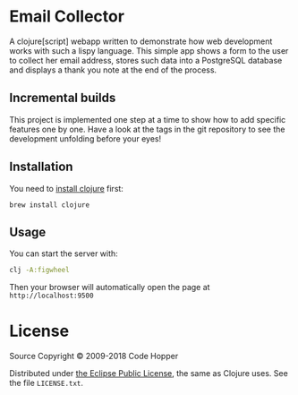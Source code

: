 # Email Collector

A clojure[script] webapp written to demonstrate how web development works with such a lispy language.
This simple app shows a form to the user to collect her email address, stores such data into a PostgreSQL
database and displays a thank you note at the end of the process.

## Incremental builds

This project is implemented one step at a time to show how to add specific features one by one.
Have a look at the tags in the git repository to see the development unfolding before your eyes!

## Installation

You need to [install clojure][install] first:

    brew install clojure

## Usage

You can start the server with:

```sh
clj -A:figwheel
```

Then your browser will automatically open the page at `http://localhost:9500`

# License

Source Copyright © 2009-2018 Code Hopper

Distributed under [the Eclipse Public License][epl], the same as Clojure
uses. See the file `LICENSE.txt`.


[epl]: https://www.eclipse.org/legal/epl-v10.html
[install]: https://clojure.org/guides/getting_started

